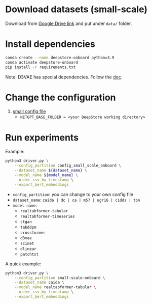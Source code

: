 # Download datasets (small-scale)
Download from [Google Drive link](https://drive.google.com/drive/folders/15wt9iHmBbqZpSA6sLtpgQ_6DSsUDEChd?usp=drive_link) and put under `data/` folder.

# Install dependencies
```bash
conda create --name deepstore-onboard python=3.9
conda activate deepstore-onboard
pip install -r requirements.txt
```

Note: D3VAE has special dependencies. Follow the [doc](requirements.txt).

# Change the configuration
1. [small config file](config_small_scale_onboard.py)
    - `NETGPT_BASE_FOLDER = <your DeepStore working directory>`

# Run experiments
Example:
```bash
python3 driver.py \
    --config_partition config_small_scale_onboard \
    --dataset_name ${dataset_name} \
    --model_name ${model_name} \
    --order_csv_by_timestamp \
    --export_bert_embeddings
```
- `config_partition`: you can change to your own config file
- `dataset_name`: `caida | dc | ca | m57 | ugr16 | cidds | ton`
- `model name`: 
    - `realtabformer-tabular`
    - `realtabformer-timeseries`
    - `ctgan`
    - `tabddpm`
    - `crossformer`
    - `d3vae`
    - `scinet`
    - `dlinear`
    - `patchtst`

A quick example:
```bash
python3 driver.py \
    --config_partition small-scale-onboard \
    --dataset_name caida \
    --model_name realtabformer-tabular \
    --order_csv_by_timestamp \
    --export_bert_embeddings
```